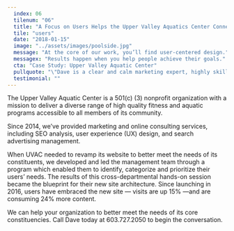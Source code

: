 ```yaml
---
  index: 06
  tilenum: "06"
  title: "A Focus on Users Helps the Upper Valley Aquatics Center Connect to Its Core"
  tile: "users"
  date: "2018-01-15"
  image: "../assets/images/poolside.jpg"
  message: "At the core of our work, you’ll find user-centered design."
  messagex: "Results happen when you help people achieve their goals."
  cta: "Case Study: Upper Valley Aquatic Center"
  pullquote: "\"Dave is a clear and calm marketing expert, highly skilled in asking the important questions and offering solutions that have revolutionized our ability for us to sell more of what we offer.\"<br /><span>— Lisa Vallejo Sorensen,<br/>Communications Director at Upper Valley Aquatic Center</span>"
  testimonial: ""
---
```


<div>
<p>The Upper Valley Aquatic Center is a 501(c) (3) nonprofit organization with a mission to deliver a diverse range of high quality fitness and aquatic programs accessible to all members of its community.</p>

Since 2014, we’ve provided marketing and online consulting services, including SEO analysis, user experience (UX) design, and search advertising management.

When UVAC needed to revamp its website to better meet the needs of its constituents, we developed and led the management team through a program which enabled them to identify, categorize and prioritize their users’ needs. The results of this cross-departmental hands-on session became the blueprint for their new site architecture. Since launching in 2016, users have embraced the new site — visits are up 15% —and are consuming 24% more content.

We can help your organization to better meet the needs of its core constituencies. Call Dave today at 603.727.2050 to begin the conversation.

</div>
